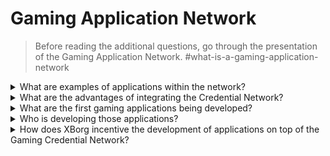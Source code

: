 # Gaming Application Network

> Before reading the additional questions, go through the presentation of the Gaming Application Network. #what-is-a-gaming-application-network

<details>

<summary>What are examples of applications within the network?</summary>

* **Soulbound launchpad**: Connect gamers with games based on their digital identity so that games can offer unique investment opportunities to gamers that like the corresponding genre.
* **Player engagement app (xborg.gg)**: An engagement layer on top of any games and communities connected to a unique avatar. This serves as a great acquisition tool for games and gaming communities.
* **In-game integration**: Integrate the credential layer within a game and offer unique game modes and perks for experts in the genre.
* **Communication protocol**: Allow brands to connect with players based on their credentials. Players can set a communication fee.
* **Reputation-based asset lending**: Lend your assets not based on collaterals but on your credentials and reputation.
* **Matchmaking**: Allow for more efficient in-game matchmaking based on the entire history of the gamers.
* **Decentralized gaming communities**: An app that allows for the creation of decentralized gaming communities.
* **Esports player scouting**: An app that allows for the scouting of esports players by esports teams or decentralized gaming communities.
* **Tournament platform**: A more efficient tournament platform, gated upon the performance of certain players.
* **Gaming data app**: A dating app that matches players based on their credentials.

</details>

<details>

<summary>What are the advantages of integrating the Credential Network?</summary>

The utilization of the credential network by developers provides a seamless and streamlined process for onboarding players onto the network, leading to heightened operational efficiencies and, more importantly, an enhanced user experience for the players. The advantages offered by the credential network are far-reaching, such that any gaming application that integrates it is poised to provide an unparalleled experience to its user base.

</details>

<details>

<summary>What are the first gaming applications being developed?</summary>

Soulbound launchpad and the player engagement app.

</details>

<details>

<summary>Who is developing those applications?</summary>

XBorg Labs is the main developer of those applications. However, upon decentralization, we intend to upon the development of these applications for any developers.

</details>

<details>

<summary>How does XBorg incentive the development of applications on top of the Gaming Credential Network?</summary>

A grant program will allow for the incentivization of application developments.

</details>
